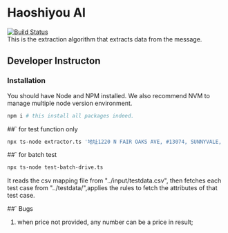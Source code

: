 # Haoshiyou AI

[![Build Status](https://travis-ci.com/xinbenlv/haoshiyou-ai.svg?branch=master)](https://travis-ci.com/xinbenlv/haoshiyou-ai)  
This is the extraction algorithm that extracts data from the message.

## Developer Instructon

### Installation

You should have Node and NPM installed. We also recommend NVM to manage multiple node version environment.

```bash
npm i # this install all packages indeed.
```

##` for test function only
```bash
npx ts-node extractor.ts '地址1220 N FAIR OAKS AVE, #13074, SUNNYVALE, CA; 价格: $5,000(1000元 utility); 电话: 481-880-0123'
```
##` for batch test

```bash
npx ts-node test-batch-drive.ts
```

It reads the csv mapping file from "../input/testdata.csv", then fetches each test case from "../testdata/<filename>",applies the rules to fetch the attributes of that test case.

##` Bugs

1. when price not provided, any number can be a price in result;
